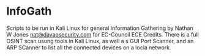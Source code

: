 # InfoGath
Scripts to be run in Kali Linux for general Information Gathering by Nathan W Jones nat@davaosecurity.com for EC-Council ECE Credits.
There is a full OSINT scan usung tools in Kali Linux, as well a s GUI Port Scanner, and an ARP SCanner to list all the connected devices on a locla network.
